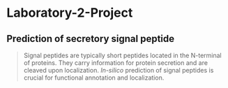 # Laboratory-2-Project
## Prediction of secretory signal peptide

> Signal peptides are typically short peptides located in the N-terminal of proteins. They carry information for protein secretion and are cleaved upon localization.
> *In-silico* prediction of signal peptides is crucial for functional annotation and localization.


